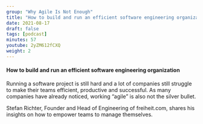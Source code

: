 ```yaml
---
group: "Why Agile Is Not Enough"
title: "How to build and run an efficient software engineering organization"
date: 2021-08-17
draft: false
tags: [podcast]
minutes: 57
youtube: 2yZM612fCXQ
weight: 2
---
```


#### How to build and run an efficient software engineering organization

Running a software project is still hard and a lot of companies still struggle to make their teams efficient, productive and successful. As many companies have already noticed, working “agile” is also not the silver bullet.

Stefan Richter, Founder and Head of Engineering of freiheit.com, shares his insights on how to empower teams to manage themselves.